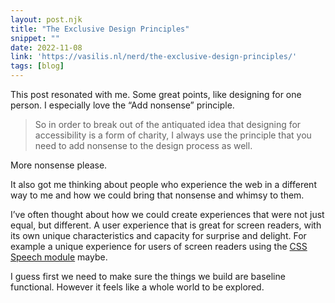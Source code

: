 ```yaml
---
layout: post.njk
title: "The Exclusive Design Principles"
snippet: ""
date: 2022-11-08
link: 'https://vasilis.nl/nerd/the-exclusive-design-principles/'
tags: [blog]
---
```


This post resonated with me. Some great points, like designing for one person. I especially love the  “Add nonsense” principle.

> So in order to break out of the antiquated idea that designing for accessibility is a form of charity, I always use the principle that you need to add nonsense to the design process as well.

More nonsense please.

It also got me thinking about people who experience the web in a different way to me and how we could bring that nonsense and whimsy to them. 

I’ve often thought about how we could create experiences that were not just equal, but different. A user experience that is great for screen readers, with its own unique characteristics and capacity for surprise and delight. For example a unique experience for users of screen readers using the [CSS Speech module](https://www.w3.org/TR/css-speech-1/#voice-char-props) maybe. 

I guess first we need to make sure the things we build are baseline functional. However it feels like a whole world to be explored. 


